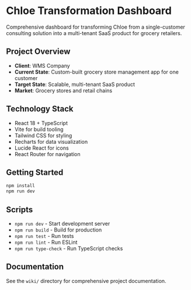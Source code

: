 # Chloe Transformation Dashboard

Comprehensive dashboard for transforming Chloe from a single-customer consulting solution into a multi-tenant SaaS product for grocery retailers.

## Project Overview

- **Client**: WMS Company
- **Current State**: Custom-built grocery store management app for one customer
- **Target State**: Scalable, multi-tenant SaaS product
- **Market**: Grocery stores and retail chains

## Technology Stack

- React 18 + TypeScript
- Vite for build tooling
- Tailwind CSS for styling
- Recharts for data visualization
- Lucide React for icons
- React Router for navigation

## Getting Started

```bash
npm install
npm run dev
```

## Scripts

- `npm run dev` - Start development server
- `npm run build` - Build for production
- `npm run test` - Run tests
- `npm run lint` - Run ESLint
- `npm run type-check` - Run TypeScript checks

## Documentation

See the `wiki/` directory for comprehensive project documentation.
